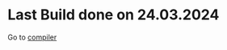 # Last Build done on 24.03.2024
Go to [compiler](https://github.com/trivarialthea/marlin-autocompile)

